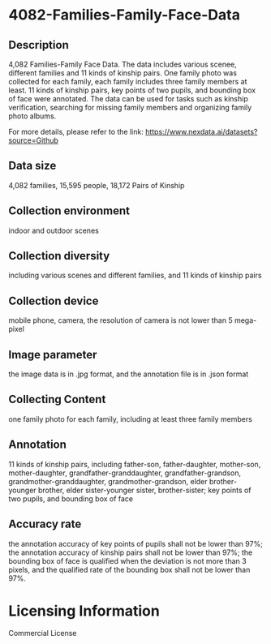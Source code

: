 # 4082-Families-Family-Face-Data


## Description
4,082 Families-Family Face Data. The data includes various scenee, different families and 11 kinds of kinship pairs. One family photo was collected for each family, each family includes three family members at least. 11 kinds of kinship pairs, key points of two pupils, and bounding box of face were annotated. The data can be used for tasks such as kinship verification, searching for missing family members and organizing family photo albums.

For more details, please refer to the link: https://www.nexdata.ai/datasets?source=Github


## Data size
4,082 families, 15,595 people, 18,172 Pairs of Kinship

## Collection environment
indoor and outdoor scenes

## Collection diversity
including various scenes and different families, and 11 kinds of kinship pairs

## Collection device
mobile phone, camera, the resolution of camera is not lower than 5 mega-pixel

## Image parameter
the image data is in .jpg format, and the annotation file is in .json format

## Collecting Content
one family photo for each family, including at least three family members

## Annotation
11 kinds of kinship pairs, including father-son, father-daughter, mother-son, mother-daughter, grandfather-granddaughter, grandfather-grandson, grandmother-granddaughter, grandmother-grandson, elder brother- younger brother, elder sister-younger sister, brother-sister; key points of two pupils, and bounding box of face

## Accuracy rate
the annotation accuracy of key points of pupils shall not be lower than 97%; the annotation accuracy of kinship pairs shall not be lower than 97%; the bounding box of face is qualified when the deviation is not more than 3 pixels, and the qualified rate of the bounding box shall not be lower than 97%.

# Licensing Information
Commercial License
